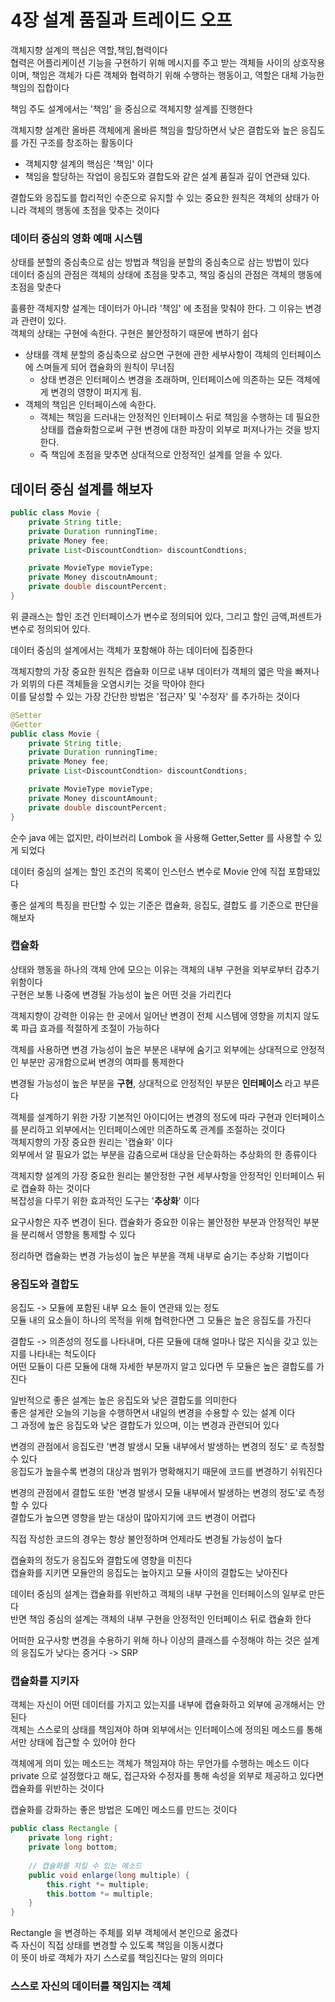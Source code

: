 # 4장 설계 품질과 트레이드 오프
객체지향 설계의 핵심은 역할,책임,협력이다 <br>
협력은 어플리케이션 기능을 구현하기 위해 메시지를 주고 받는 객체들 사이의 상호작용 이며, 책임은 객체가 다른 객체와 협력하기 위해 수행하는 행동이고, 역할은 대체 가능한 책임의 집합이다 <br>

책임 주도 설계에서는 '책임' 을 중심으로 객체지향 설계를 진행한다 <br>

객체지향 설계란 올바른 객체에게 올바른 책임을 할당하면서 낮은 결합도와 높은 응집도를 가진 구조를 창조하는 활동이다 <br>
- 객체지향 설계의 핵심은 '책임' 이다
- 책임을 할당하는 작업이 응집도와 결합도와 같은 설계 품질과 깊이 연관돼 있다.

결합도와 응집도를 합리적인 수준으로 유지할 수 있는 중요한 원칙은 객체의 상태가 아니라 객체의 행동에 초점을 맞추는 것이다 <br>

### 데이터 중심의 영화 예매 시스템
상태를 분할의 중심축으로 삼는 방법과 책임을 분할의 중심축으로 삼는 방법이 있다 <br>
데이터 중심의 관점은 객체의 상태에 초점을 맞추고, 책임 중심의 관점은 객체의 행동에 초점을 맞춘다 <br>

훌륭한 객체지향 설계는 데이터가 아니라 '책임' 에 초점을 맞춰야 한다. 그 이유는 변경과 관련이 있다. <br>
객체의 상태는 구현에 속한다. 구현은 불안정하기 때문에 변하기 쉽다 <br>

- 상태를 객체 분할의 중심축으로 삼으면 구현에 관한 세부사항이 객체의 인터페이스에 스며들게 되어 캡슐화의 원칙이 무너짐
  - 상태 변경은 인터페이스 변경을 초래하며, 인터페이스에 의존하는 모든 객체에게 변경의 영향이 퍼지게 됨.
- 객체의 책임은 인터페이스에 속한다.
  - 객체는 책임을 드러내는 안정적인 인터페이스 뒤로 책임을 수행하는 데 필요한 상태를 캡슐화함으로써 구현 변경에 대한 파장이 외부로 퍼져나가는 것을 방지한다.
  - 즉 책임에 초점을 맞추면 상대적으로 안정적인 설계를 얻을 수 있다.

## 데이터 중심 설계를 해보자
```java
public class Movie {
    private String title;
    private Duration runningTime;
    private Money fee;
    private List<DiscountCondtion> discountCondtions;

    private MovieType movieType;
    private Money discoutnAmount;
    private double discountPercent;
}

```
위 클래스는 할인 조건 인터페이스가 변수로 정의되어 있다, 그리고 할인 금액,퍼센트가 변수로 정의되어 있다. <br>

데이터 중심의 설계에서는 객체가 포함해야 하는 데이터에 집중한다 <br>

객체지향의 가장 중요한 원칙은 캡슐화 이므로 내부 데이터가 객체의 엷은 막을 빠져나가 외뷔의 다른 객체들을 오염시키는 것을 막아야 한다 <br>
이를 달성할 수 있는 가장 간단한 방법은 '접근자' 및 '수정자' 를 추가하는 것이다 <br>

```java
@Setter
@Getter
public class Movie {
    private String title;
    private Duration runningTime;
    private Money fee;
    private List<DiscountCondtion> discountCondtions;

    private MovieType movieType;
    private Money discountAmount;
    private double discountPercent;
}
```

순수 java 에는 없지만, 라이브러리 Lombok 을 사용해 Getter,Setter 를 사용할 수 있게 되었다 <br>

데이터 중심의 설계는 할인 조건의 목록이 인스턴스 변수로 Movie 안에 직접 포함돼있다 <br>

좋은 설계의 특징을 판단할 수 있는 기준은 캡슐화, 응집도, 결합도 를 기준으로 판단을 해보자 <br>

### 캡슐화
상태와 행동을 하나의 객체 안에 모으는 이유는 객체의 내부 구현을 외부로부터 감추기 위함이다 <br>
구현은 보통 나중에 변경될 가능성이 높은 어떤 것을 가리킨다 <br>

객체지향이 강력한 이유는 한 곳에서 일어난 변경이 전체 시스템에 영향을 끼치지 않도록 파급 효과를 적절하게 조절이 가능하다 <br>

객체를 사용하면 변경 가능성이 높은 부분은 내부에 숨기고 외부에는 상대적으로 안정적인 부분만 공개함으로써 변경의 여파를 통제한다 <br>

변경될 가능성이 높은 부분을 **구현**, 상대적으로 안정적인 부분은 **인터페이스** 라고 부른다 <br>

객체를 설계하기 위한 가장 기본적인 아이디어는 변경의 정도에 따라 구현과 인터페이스를 분리하고 외부에서는 인터페이스에만 의존하도록 관계를 조절하는 것이다 <br>
객체지향의 가장 중요한 원리는 '캡슐화' 이다 <br>
외부에서 알 필요가 없는 부분을 감춤으로써 대상을 단순화하는 추상화의 한 종류이다 <br>

객체지향 설계의 가장 중요한 원리는 불안정한 구현 세부사항을 안정적인 인터페이스 뒤로 캡슐화 하는 것이다 <br>
복잡성을 다루기 위한 효과적인 도구는 '**추상화**' 이다 <br>

요구사항은 자주 변경이 된다. 캡슐화가 중요한 이유는 불안정한 부분과 안정적인 부분을 분리해서 영향을 통제할 수 있다 <br>

정리하면 캡슐화는 변경 가능성이 높은 부분을 객체 내부로 숨기는 추상화 기법이다 <br>

### 응집도와 결합도
응집도 -> 모듈에 포함된 내부 요소 들이 연관돼 있는 정도 <br>
모듈 내의 요소들이 하나의 목적을 위해 협력한다면 그 모듈은 높은 응집도를 가진다 <br>

결합도 -> 의존성의 정도를 나타내며, 다른 모듈에 대해 얼마나 많은 지식을 갖고 있는지를 나타내는 척도이다 <br>
어떤 모듈이 다른 모듈에 대해 자세한 부분까지 알고 있다면 두 모듈은 높은 결합도를 가진다 <br>

일반적으로 좋은 설계는 높은 응집도와 낮은 결합도를 의미한다 <br>
좋은 설게란 오늘의 기능을 수행하면서 내일의 변경을 수용할 수 있는 설계 이다 <br>
그 과정에 높은 응집도와 낮은 결합도가 있으며, 이는 변경과 관련되어 있다 <br>

변경의 관점에서 응집도란 '변경 발생시 모듈 내부에서 발생하는 변경의 정도' 로 측정할 수 있다 <br>
응집도가 높을수록 변경의 대상과 범위가 명확해지기 때문에 코드를 변경하기 쉬워진다 <br>

변경의 관점에서 결합도 또한 '변경 발생시 모듈 내부에서 발생하는 변경의 정도'로 측정할 수 있다 <br>
결합도가 높으면 영향을 받는 대상이 많아지기에 코드 변경이 어렵다 <br>

직접 작성한 코드의 경우는 항상 불안정하며 언제라도 변경될 가능성이 높다 <br>

캡슐화의 정도가 응집도와 결합도에 영향을 미친다 <br>
캡슐화를 지키면 모듈안의 응집도는 높아지고 모듈 사이의 결합도는 낮아진다 <br>

데이터 중심의 설계는 캡슐화를 위반하고 객체의 내부 구현을 인터페이스의 일부로 만든다 <br>
반면 책임 중심의 설계는 객체의 내부 구현을 안정적인 인터페이스 뒤로 캡슐화 한다 <br>

어떠한 요구사항 변경을 수용하기 위해 하나 이상의 클래스를 수정해야 하는 것은 설계의 응집도가 낮다는 증거다 -> SRP <br>

### 캡슐화를 지키자
객체는 자신이 어떤 데이터를 가지고 있는지를 내부에 캡슐화하고 외부에 공개해서는 안된다 <br>
객체는 스스로의 상태를 책임져야 하며 외부에서는 인터페이스에 정의된 메소드를 통해서만 상태에 접근할 수 있어야 한다 <br>

객체에게 의미 있는 메소드는 객체가 책임져야 하는 무언가를 수행하는 메소드 이다 <br>
private 으로 설정했다고 해도, 접근자와 수정자를 통해 속성을 외부로 제공하고 있다면 캡슐화를 위반하는 것이다 <br>

캡슐화를 강화하는 좋은 방법은 도메인 메소드를 만드는 것이다 <br>
```java
public class Rectangle {
    private long right;
    private long bottom;
    
    // 캡슐화를 지킬 수 있는 메소드
    public void enlarge(long multiple) {
        this.right *= multiple;
        this.bottom *= multiple;
    }
}

```

Rectangle 을 변경하는 주체를 외부 객체에서 본인으로 옮겼다 <br>
즉 자신이 직접 상태를 변경할 수 있도록 책임을 이동시켰다 <br>
이 뜻이 바로 객체가 자기 스스로를 책임진다는 말의 의미다 <br>


### 스스로 자신의 데이터를 책임지는 객체









